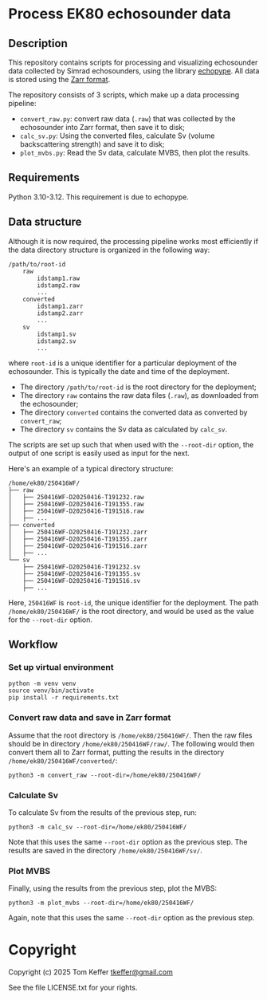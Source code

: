 # Process EK80 echosounder data

## Description

This repository contains scripts for processing and visualizing echosounder data
collected by Simrad echosounders, using the library
[echopype](https://github.com/OSOceanAcoustics/echopype). All data is stored
using the [Zarr format](https://zarr.dev/).

The repository consists of 3 scripts, which make up a data processing pipeline:

- `convert_raw.py`: convert raw data (`.raw`) that was collected by the echosounder
   into Zarr format, then save it to disk;
- `calc_sv.py`: Using the converted files, calculate Sv (volume
  backscattering strength) and save it to disk;
- `plot_mvbs.py`: Read the Sv data, calculate MVBS, then plot the results.

## Requirements

Python 3.10-3.12. This requirement is due to echopype. 

## Data structure

Although it is now required, the processing pipeline works most efficiently if
the data directory structure is organized in the following way:

```aiignore
/path/to/root-id
    raw
        idstamp1.raw
        idstamp2.raw
        ...
    converted
        idstamp1.zarr
        idstamp2.zarr
        ...
    sv
        idstamp1.sv
        idstamp2.sv
        ...
```

where `root-id` is a unique identifier for a particular deployment of the
echosounder. This is typically the date and time of the deployment.

- The directory `/path/to/root-id` is the root directory for the deployment;
- The directory `raw` contains the raw data files (`.raw`), as downloaded from the
  echosounder;
- The directory `converted` contains the converted data as converted 
  by `convert_raw`;
- The directory `sv` contains the Sv data as calculated by `calc_sv`.

The scripts are set up such that when used with the `--root-dir` option, the
output of one script is easily used as input for the next.

Here's an example of a typical directory structure:
```aiignore
/home/ek80/250416WF/
├── raw
│   ├── 250416WF-D20250416-T191232.raw
│   ├── 250416WF-D20250416-T191355.raw
│   ├── 250416WF-D20250416-T191516.raw
│   ├── ...
├── converted
│   ├── 250416WF-D20250416-T191232.zarr
│   ├── 250416WF-D20250416-T191355.zarr
│   ├── 250416WF-D20250416-T191516.zarr
│   ├── ...
└── sv
    ├── 250416WF-D20250416-T191232.sv
    ├── 250416WF-D20250416-T191355.sv
    ├── 250416WF-D20250416-T191516.sv
    ├── ...
```

Here, `250416WF` is `root-id`, the unique identifier for the deployment. The
path `/home/ek80/250416WF/` is the root directory, and would be used as the
value for the `--root-dir` option.

## Workflow

### Set up virtual environment

```shell
python -m venv venv
source venv/bin/activate
pip install -r requirements.txt
```

### Convert raw data and save in Zarr format

Assume that the root directory is `/home/ek80/250416WF/`. Then the
raw files should be in directory `/home/ek80/250416WF/raw/`. The
following would then convert them all to Zarr format, putting the results in the
directory `/home/ek80/250416WF/converted/`:

```shell
python3 -m convert_raw --root-dir=/home/ek80/250416WF/
```


### Calculate Sv

To calculate Sv from the results of the previous step, run:

```shell
python3 -m calc_sv --root-dir=/home/ek80/250416WF/
```

Note that this uses the same `--root-dir` option as the previous step. The
results are saved in the directory `/home/ek80/250416WF/sv/`.

### Plot MVBS

Finally, using the results from the previous step, plot the MVBS:

```shell
python3 -m plot_mvbs --root-dir=/home/ek80/250416WF/
```

Again, note that this uses the same `--root-dir` option as the previous step.


# Copyright

Copyright (c) 2025 Tom Keffer <tkeffer@gmail.com>

See the file LICENSE.txt for your rights.
